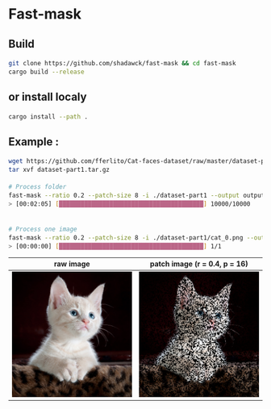 # Fast-mask

## Build
```bash
git clone https://github.com/shadawck/fast-mask && cd fast-mask
cargo build --release
```

## or install localy
```bash
cargo install --path .
```




## Example :
```bash
wget https://github.com/fferlito/Cat-faces-dataset/raw/master/dataset-part1.tar.gz
tar xvf dataset-part1.tar.gz

# Process folder
fast-mask --ratio 0.2 --patch-size 8 -i ./dataset-part1 --output output
> [00:02:05] [████████████████████████████████████████] 10000/10000


# Process one image
fast-mask --ratio 0.2 --patch-size 8 -i ./dataset-part1/cat_0.png --output .
> [00:00:00] [████████████████████████████████████████] 1/1  
```

|       raw image         |  patch image (r = 0.4, p = 16) |
|-------------------------|--------------------------------|
|  ![cat](./cat.jpg)      |  ![patch_cat](./patch_cat.png) |



